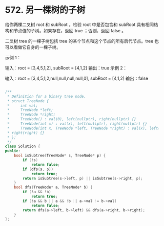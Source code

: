 # 572. 另一棵树的子树

给你两棵二叉树 root 和 subRoot 。检验 root 中是否包含和 subRoot 具有相同结构和节点值的子树。如果存在，返回 true ；否则，返回 false 。

二叉树 tree 的一棵子树包括 tree 的某个节点和这个节点的所有后代节点。tree 也可以看做它自身的一棵子树。

 

示例 1：


输入：root = [3,4,5,1,2], subRoot = [4,1,2]
输出：true
示例 2：


输入：root = [3,4,5,1,2,null,null,null,null,0], subRoot = [4,1,2]
输出：false


```cpp

/**
 * Definition for a binary tree node.
 * struct TreeNode {
 *     int val;
 *     TreeNode *left;
 *     TreeNode *right;
 *     TreeNode() : val(0), left(nullptr), right(nullptr) {}
 *     TreeNode(int x) : val(x), left(nullptr), right(nullptr) {}
 *     TreeNode(int x, TreeNode *left, TreeNode *right) : val(x), left(left),
 * right(right) {}
 * };
 */
class Solution {
public:
    bool isSubtree(TreeNode* s, TreeNode* p) {
        if (!s)
            return false;
        if (dfs(s, p))
            return true;
        return isSubtree(s->left, p) || isSubtree(s->right, p);
    }
    bool dfs(TreeNode* a, TreeNode* b) {
        if (!a && !b)
            return true;
        if (!a && b || a && !b || a->val != b->val)
            return false;
        return dfs(a->left, b->left) && dfs(a->right, b->right);
    }
};

```